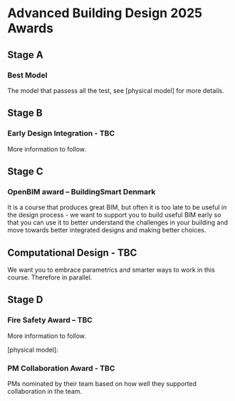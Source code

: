 # Advanced Building Design 2025 Awards 

## Stage A

### Best Model
The model that passess all the test, see [physical model] for more details.

## Stage B

### Early Design Integration - TBC

More information to follow. 

## Stage C

### OpenBIM award – BuildingSmart Denmark 

It is a course that produces great BIM, but often it is too late to be useful in the design process - we want to support you to build useful BIM early so that you can use it to better understand the challenges in your building and move towards better integrated designs and making better choices. 

## Computational Design - TBC 

We want you to embrace parametrics and smarter ways to work in this course. Therefore in parallel. 

## Stage D

### Fire Safety Award – TBC 

More information to follow. 

[physical model]: 

### PM Collaboration Award - TBC 

PMs nominated by their team based on how well they supported collaboration in the team. 

